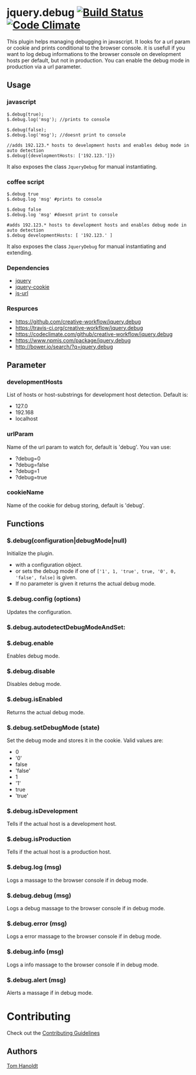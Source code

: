 # jquery.debug [![Build Status](https://travis-ci.org/creative-workflow/jquery.debug.svg?branch=master)](https://travis-ci.org/creative-workflow/jquery.debug) [![Code Climate](https://codeclimate.com/github/creative-workflow/jquery.debug/badges/gpa.svg)](https://codeclimate.com/github/creative-workflow/jquery.debug)

This plugin helps managing debugging in javascript. It looks for a url param or cookie and prints conditional to the browser console. it is usefull if you want to log debug informations to the browser console on development hosts per default, but not in production. You can enable the debug mode in production via a url parameter.

## Usage
### javascript
    $.debug(true);
    $.debug.log('msg'); //prints to console

    $.debug(false);
    $.debug.log('msg'); //doesnt print to console

    //adds 192.123.* hosts to development hosts and enables debug mode in auto detection
    $.debug({developmentHosts: ['192.123.']})

It also exposes the class `JqueryDebug` for manual instantiating.

### coffee script
    $.debug true
    $.debug.log 'msg' #prints to console

    $.debug false
    $.debug.log 'msg' #doesnt print to console

    #adds 192.123.* hosts to development hosts and enables debug mode in auto detection
    $.debug developmentHosts: [ '192.123.' ]

It also exposes the class `JqueryDebug` for manual instantiating and extending.

### Dependencies
  * [jquery](https://jquery.com)
  * [jquery-cookie](https://github.com/carhartl/jquery-cookie)
  * [js-url](https://github.com/websanova/js-url)

### Respurces
  * https://github.com/creative-workflow/jquery.debug
  * https://travis-ci.org/creative-workflow/jquery.debug
  * https://codeclimate.com/github/creative-workflow/jquery.debug
  * https://www.npmjs.com/package/jquery.debug
  * http://bower.io/search/?q=jquery.debug

## Parameter
### developmentHosts
List of hosts or host-substrings for development host detection. Default is:
* 127.0
* 192.168
* localhost

### urlParam
Name of the url param to watch for, default is 'debug'. You van use:
* ?debug=0
* ?debug=false
* ?debug=1
* ?debug=true

### cookieName
Name of the cookie for debug storing, default is 'debug'.

## Functions
### $.debug(configuration|debugMode|null)
Initialize the plugin.
  * with a configuration object.
  * or sets the debug mode if one of `['1', 1, 'true', true, '0', 0, 'false', false]` is given.
  * If no parameter is given it returns the actual debug mode.


### $.debug.config (options)
Updates the configuration.

### $.debug.autodetectDebugModeAndSet:
### $.debug.enable
Enables debug mode.

### $.debug.disable
Disables debug mode.

### $.debug.isEnabled
Returns the actual debug mode.

### $.debug.setDebugMode (state)
Set the debug mode and stores it in the cookie. Valid values are:
* 0
* '0'
* false
* 'false'
* 1
* '1'
* true
* 'true'

### $.debug.isDevelopment
Tells if the actual host is a development host.

### $.debug.isProduction
Tells if the actual host is a production host.

### $.debug.log (msg)
Logs a massage to the browser console if in debug mode.

### $.debug.debug (msg)
Logs a debug massage to the browser console if in debug mode.

### $.debug.error (msg)
Logs a error massage to the browser console if in debug mode.

### $.debug.info (msg)
Logs a info massage to the browser console if in debug mode.

### $.debug.alert (msg)
Alerts a massage if in debug mode.

# Contributing

Check out the [Contributing Guidelines](CONTRIBUTING.md)

## Authors

[Tom Hanoldt](https://github.com/monotom)

